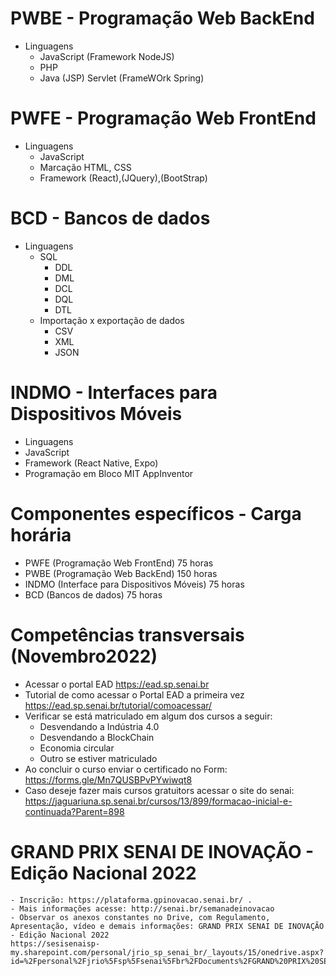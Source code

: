 # PWBE - Programação Web BackEnd
- Linguagens
  - JavaScript (Framework NodeJS)
  - PHP
  - Java (JSP) Servlet (FrameWOrk Spring)
# PWFE - Programação Web FrontEnd
  - Linguagens
    - JavaScript
    - Marcação HTML, CSS
    - Framework (React),(JQuery),(BootStrap)
# BCD - Bancos de dados
  - Linguagens
    - SQL
      - DDL
      - DML
      - DCL
      - DQL
      - DTL
     - Importação x exportação de dados
        - CSV
        - XML
        - JSON
# INDMO - Interfaces para Dispositivos Móveis
  - Linguagens
  - JavaScript
  - Framework (React Native, Expo)
  - Programação em Bloco MIT AppInventor

# Componentes específicos - Carga horária
- PWFE (Programação Web FrontEnd) 75 horas
- PWBE (Programação Web BackEnd) 150 horas
- INDMO (Interface para Dispositivos Móveis) 75 horas
- BCD (Bancos de dados) 75 horas

# Competências transversais (Novembro2022)
- Acessar o portal EAD https://ead.sp.senai.br
- Tutorial de como acessar o Portal EAD a primeira vez https://ead.sp.senai.br/tutorial/comoacessar/
- Verificar se está matriculado em algum dos cursos a seguir:
	- Desvendando a Indústria 4.0
	- Desvendando a BlockChain
	- Economia circular
	- Outro se estiver matriculado
- Ao concluir o curso enviar o certificado no Form: https://forms.gle/Mn7QUSBPvPYwiwqt8
- Caso deseje fazer mais cursos gratuitors acessar o site do senai: https://jaguariuna.sp.senai.br/cursos/13/899/formacao-inicial-e-continuada?Parent=898

# GRAND PRIX SENAI DE INOVAÇÃO - Edição Nacional 2022
	- Inscrição: https://plataforma.gpinovacao.senai.br/ . 
	- Mais informações acesse: http://senai.br/semanadeinovacao 
	- Observar os anexos constantes no Drive, com Regulamento, Apresentação, vídeo e demais informações: GRAND PRIX SENAI DE INOVAÇÃO - Edição Nacional 2022
	https://sesisenaisp-my.sharepoint.com/personal/jrio_sp_senai_br/_layouts/15/onedrive.aspx?id=%2Fpersonal%2Fjrio%5Fsp%5Fsenai%5Fbr%2FDocuments%2FGRAND%20PRIX%20SENAI%20DE%20INOVA%C3%87%C3%83O%20%2D%20Edi%C3%A7%C3%A3o%20Nacional%202022&ct=1663934693196&or=OWA%2DNT&cid=af7c2f69%2D0d21%2D4b2d%2D25e9%2D95f2ab3d4039&ga=1